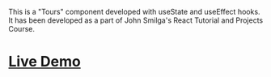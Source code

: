 This is a "Tours" component developed with useState and useEffect hooks. It has been developed as a part of John Smilga's React Tutorial and Projects Course.

# [Live Demo](https://vercel.com/ececmk/slider-with-react/Hj484jZHRXKZvNLX3CZt6ZxVXvXp)
